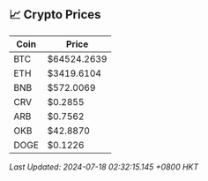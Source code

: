 ## 📈 Crypto Prices

| Coin | Price |
| ---- | ----- |
| BTC | $64524.2639 |
| ETH | $3419.6104 |
| BNB | $572.0069 |
| CRV | $0.2855 |
| ARB | $0.7562 |
| OKB | $42.8870 |
| DOGE | $0.1226 |

_Last Updated: 2024-07-18 02:32:15.145 +0800 HKT_